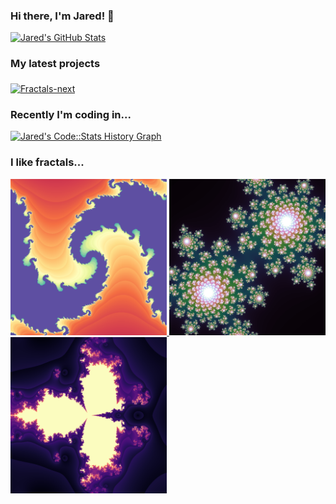 ### Hi there, I'm Jared! 👋

<a href="https://github.com/JaredWogan">
  <img src="https://github-readme-stats.vercel.app/api?username=JaredWogan&show_icons=true" alt="Jared's GitHub Stats" />
</a>

### My latest projects

<a href="https://github.com/JaredWogan/Fractals-next">
  <img align="middle" src="https://github-readme-stats.vercel.app/api/pin/?username=JaredWogan&repo=Fractals-next" alt="Fractals-next" />
</a>

### Recently I'm coding in...

<a href="https://codestats.net/users/JaredWogan">
  <img src='https://codestats-readme.wegfan.cn/history-graph/JaredWogan?width=850&height=300&timezone=08:00&history_days=21&max_languages=9&language_colors=["3e4053","f15854","5da5da","faa43a","60bd68","f17cb0","b2912f","decf3f","b276b2","808080"]' alt="Jared's Code::Stats History Graph" />
</a>

### I like fractals...

<p float="left">
  <a href=https://github.com/JaredWogan/Fractals-next>
    <img src="https://github.com/JaredWogan/Fractals-next/blob/master/Python/Images/Fractal%20-%20Dragons%20-%202022-03-28%20at%2018-55-32.png" width="250"/>
  </a>
  <a href=https://github.com/JaredWogan/Fractals-next>
    <img src="https://github.com/JaredWogan/Fractals-next/blob/master/Python/Images/Fractal%20-%20Julia%20-%202022-03-28%20at%2019-09-38.png" width="250"/>
  </a>
  <a href=https://github.com/JaredWogan/Fractals-next>
    <img src="https://github.com/JaredWogan/Fractals-next/blob/master/Python/Images/Fractal%20-%20Weird%20-%202022-03-29%20at%2012-03-17.png" width="250"/>
  </a>
</p>
